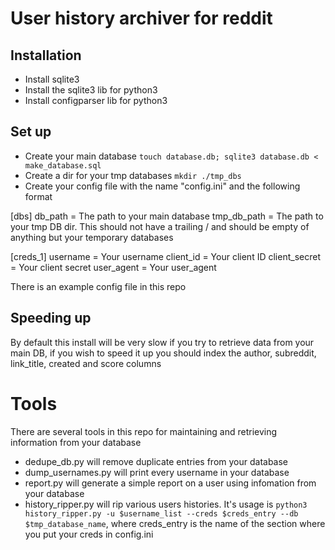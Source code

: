# User history archiver for reddit

## Installation

* Install sqlite3
* Install the sqlite3 lib for python3
* Install configparser lib for python3

## Set up

* Create your main database `touch database.db; sqlite3 database.db < make_database.sql`
* Create a dir for your tmp databases `mkdir ./tmp_dbs`
* Create your config file with the name "config.ini" and the following format

[dbs]
db_path = The path to your main database
tmp_db_path = The path to your tmp DB dir. This should not have a trailing / and should be empty of anything but your temporary databases

[creds_1]
username = Your username
client_id = Your client ID
client_secret = Your client secret
user_agent = Your user_agent

There is an example config file in this repo

## Speeding up

By default this install will be very slow if you try to retrieve data from your main DB, if you wish to speed it up you should index
the author, subreddit, link_title, created and score columns

# Tools

There are several tools in this repo for maintaining and retrieving information from your database

* dedupe_db.py will remove duplicate entries from your database
* dump_usernames.py will print every username in your database
* report.py will generate a simple report on a user using infomation from your database
* history_ripper.py will rip various users histories. It's usage is `python3 history_ripper.py -u $username_list --creds $creds_entry --db $tmp_database_name`, where creds_entry is the name of the section where you put your creds in config.ini
